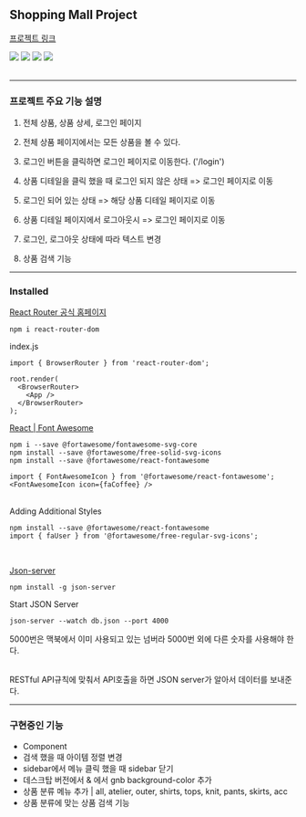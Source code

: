 Shopping Mall Project
-
<a href='https://ingkejin-shoppingmall.netlify.app/'>프로젝트 링크</a>

<div>
  <img src="https://img.shields.io/badge/HTML5-E34F26?style=Static&logo=HTML5&logoColor=white&logoWidth=10&logoheight=20">
  <img src="https://img.shields.io/badge/Sass-cc6699?style=Static&logo=Sass&logoColor=white">
  <img src="https://img.shields.io/badge/JavaScript-F7DF1E?style=Static&logo=JavaScript&logoColor=black">
  <img src="https://img.shields.io/badge/React-61DAFB?style=Static&logo=React&logoColor=3776AB">
</div>

<br>

---
<h3>프로젝트 주요 기능 설명</h3>

1. 전체 상품, 상품 상세, 로그인 페이지

2. 전체 상품 페이지에서는 모든 상품을 볼 수 있다.

3. 로그인 버튼을 클릭하면 로그인 페이지로 이동한다. ('/login')

4. 상품 디테일을 클릭 했을 때 로그인 되지 않은 상태 => 로그인 페이지로 이동

5. 로그인 되어 있는 상태 => 해당 상품 디테일 페이지로 이동

6. 상품 디테일 페이지에서 로그아웃시 => 로그인 페이지로 이동

7. 로그인, 로그아웃 상태에 따라 텍스트 변경

8. 상품 검색 기능


---
<h3>Installed</h3>

<a href='https://reactrouter.com/en/main'>React Router 공식 홈페이지</a>

```
npm i react-router-dom
```

index.js

```
import { BrowserRouter } from 'react-router-dom';

root.render(
  <BrowserRouter>
    <App />
  </BrowserRouter>
);
```

<a href='https://docs.fontawesome.com/v5/web/use-with/react'>React | Font Awesome</a>

```
npm i --save @fortawesome/fontawesome-svg-core
npm install --save @fortawesome/free-solid-svg-icons
npm install --save @fortawesome/react-fontawesome
```

```
import { FontAwesomeIcon } from '@fortawesome/react-fontawesome';
<FontAwesomeIcon icon={faCoffee} />
```

<br>
Adding Additional Styles

```
npm install --save @fortawesome/react-fontawesome
import { faUser } from '@fortawesome/free-regular-svg-icons';
```

<br>

<a href='https://www.npmjs.com/package/json-server'>Json-server</a>

```
npm install -g json-server
```

Start JSON Server
```
json-server --watch db.json --port 4000
```
5000번은 맥북에서 이미 사용되고 있는 넘버라 5000번 외에 다른 숫자를 사용해야 한다. 

<br>
RESTful API규칙에 맞춰서 API호출을 하면 JSON server가 알아서 데이터를 보내준다.


---

<h3>구현중인 기능</h3>

- <Footer /> Component
- 검색 했을 때 아이템 정렬 변경
- sidebar에서 메뉴 클릭 했을 때 sidebar 닫기
- 데스크탑 버전에서 <ProductAll /> & <ProductDetail />에서 gnb background-color 추가
- <ProductAll /> 상품 분류 메뉴 추가 | all, atelier, outer, shirts, tops, knit, pants, skirts, acc
- 상품 분류에 맞는 상품 검색 기능
